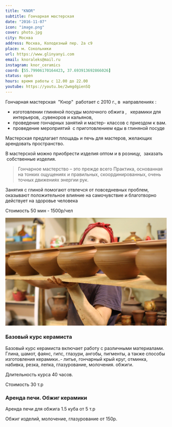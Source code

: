 ```yaml
---
title: "KNOR"
subtitle: Гончарная мастерская
date: "2016-11-07"
icon: "image.png"
cover: photo.jpg
city: Москва
address: Москва, Колодезный пер. 2а с9
place: м. Сокольники
url: https://www.glinyanyi.com
email: knoraleks@mail.ru 
instagram: knor_ceramics
coord: [55.79906170164423, 37.693913692866026]
status: open
hours: время работы с 12.00 до 22.00 
youtube: https://youtu.be/2wmgdgienSQ
---
```


Гончарная мастерская  "Кнор"  работает с 2010 г., в  направлениях :

* изготовлении глиняной посуды молочного обжига ,   керамики для интерьеров, .сувеноров и кальянов, 
* проведение гончарных занятий и мастер- классов с приездом к вам.
* проведение мероприятий  с приготовлением еды в глиняной посуде

Мастерская предлагает площадь и печь для мастеров, желающих арендовать пространство.

В мастерской можно приобрести изделия оптом и в розницу,  заказать  собственные изделия.

> Гончарное мастерство – это прежде всего Практика, основанная на тонких ощущениях и правильных, скоординированных, очень точных движениях энергии рук.

Занятия с глиной помогают отвлечся от повседневных проблем, оказывают положительное влияние на самочувствие и благотворно действует на здоровье человека

Стоимость 50 мин - 1500р/чел

![](./row.jpg)

### Базовый курс керамиста

Базовый курс керамиста включает работу с различными материалами. Глина, шамот, фаянс, гипс, глазури, ангобы, пигменты, а также способы изготовления керамики..- литье, гончарный крый круг, отминка, набивка, резка, лепка, глазурование, молочения. обжиги. 

Длительность курса 40 часов.

Стоимость 30 т.р 

### Аренда печи. Обжиг керамики

Аренда печи для обжига 1.5 куба от 5 т.р

Обжиг изделий, молочение, глазурование от 150р.
